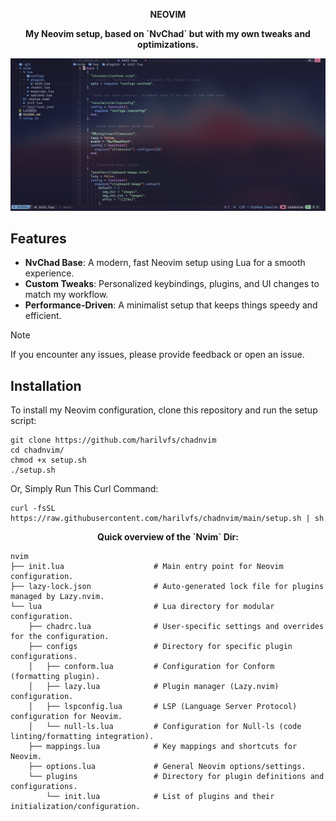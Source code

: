 <p align="center"> <strong>NEOVIM</strong>  </p>

<p align="center"> <strong>My Neovim setup, based on `NvChad` but with my own tweaks and optimizations.</strong>  </p>

![NVIM](https://raw.githubusercontent.com/harilvfs/assets/refs/heads/main/nvim/nvim.png)

## Features

- **NvChad Base**: A modern, fast Neovim setup using Lua for a smooth experience.
- **Custom Tweaks**: Personalized keybindings, plugins, and UI changes to match my workflow.
- **Performance-Driven**: A minimalist setup that keeps things speedy and efficient.

> [!Note]
> If you encounter any issues, please provide feedback or open an issue.

## Installation

To install my Neovim configuration, clone this repository and run the setup script:

```shell
git clone https://github.com/harilvfs/chadnvim
cd chadnvim/
chmod +x setup.sh
./setup.sh
```

Or, Simply Run This Curl Command:

```shell
curl -fsSL https://raw.githubusercontent.com/harilvfs/chadnvim/main/setup.sh | sh
```

<p align="center"> <strong>Quick overview of the `Nvim` Dir:</strong>  </p>

```shell
nvim
├── init.lua                    # Main entry point for Neovim configuration.
├── lazy-lock.json              # Auto-generated lock file for plugins managed by Lazy.nvim.
└── lua                         # Lua directory for modular configuration.
    ├── chadrc.lua              # User-specific settings and overrides for the configuration.
    ├── configs                 # Directory for specific plugin configurations.
    │   ├── conform.lua         # Configuration for Conform (formatting plugin).
    │   ├── lazy.lua            # Plugin manager (Lazy.nvim) configuration.
    │   ├── lspconfig.lua       # LSP (Language Server Protocol) configuration for Neovim.
    │   └── null-ls.lua         # Configuration for Null-ls (code linting/formatting integration).
    ├── mappings.lua            # Key mappings and shortcuts for Neovim.
    ├── options.lua             # General Neovim options/settings.
    └── plugins                 # Directory for plugin definitions and configurations.
        └── init.lua            # List of plugins and their initialization/configuration.
```
